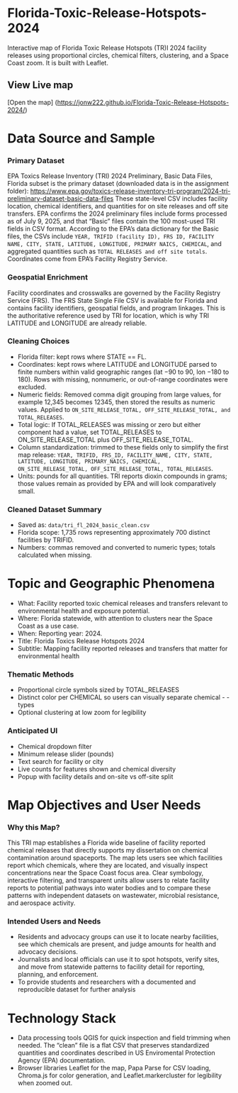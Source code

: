 # Florida-Toxic-Release-Hotspots-2024
Interactive map of Florida Toxic Release Hotspots (TR)I 2024 facility releases using proportional circles, chemical filters, clustering, and a Space Coast zoom. It is built with Leaflet.

## View Live map
[Open the map] (https://jonw222.github.io/Florida-Toxic-Release-Hotspots-2024/)

# Data Source and Sample
### Primary Dataset
 EPA Toxics Release Inventory (TRI) 2024 Preliminary, Basic Data Files, Florida subset is the primary dataset (downloaded data is in the assignment folder): https://www.epa.gov/toxics-release-inventory-tri-program/2024-tri-preliminary-dataset-basic-data-files
 These state-level CSV includes facility location, chemical identifiers, and quantities for on site releases and off site transfers. EPA confirms the 2024 preliminary files include forms processed as of July 9, 2025, and that “Basic” files contain the 100 most-used TRI fields in CSV format. According to the EPA’s data dictionary for the Basic files, the CSVs include ```YEAR, TRIFID (facility ID), FRS ID, FACILITY NAME, CITY, STATE, LATITUDE, LONGITUDE, PRIMARY NAICS, CHEMICAL```, and aggregated quantities such as ```TOTAL RELEASES and off site totals```. Coordinates come from EPA’s Facility Registry Service. 

### Geospatial Enrichment
Facility coordinates and crosswalks are governed by the Facility Registry Service (FRS). The FRS State Single File CSV is available for Florida and contains facility identifiers, geospatial fields, and program linkages. This is the authoritative reference used by TRI for location, which is why TRI LATITUDE and LONGITUDE are already reliable. 

### Cleaning Choices 
- Florida filter: kept rows where STATE == FL.
- Coordinates: kept rows where LATITUDE and LONGITUDE parsed to finite numbers within valid geographic ranges (lat −90 to 90, lon −180 to 180). Rows with missing, nonnumeric, or out-of-range coordinates were excluded.
- Numeric fields: Removed comma digit grouping from large values, for example 12,345 becomes 12345, then stored the results as numeric values. Applied to ```ON_SITE_RELEASE_TOTAL, OFF_SITE_RELEASE_TOTAL, and TOTAL_RELEASES```.
- Total logic: If TOTAL_RELEASES was missing or zero but either component had a value, set TOTAL_RELEASES to ON_SITE_RELEASE_TOTAL plus OFF_SITE_RELEASE_TOTAL.
- Column standardization: trimmed to these fields only to simplify the first map release: ```YEAR, TRIFID, FRS_ID, FACILITY_NAME, CITY, STATE, LATITUDE, LONGITUDE, PRIMARY_NAICS, CHEMICAL, ON_SITE_RELEASE_TOTAL, OFF_SITE_RELEASE_TOTAL, TOTAL_RELEASES```.
- Units: pounds for all quantities. TRI reports dioxin compounds in grams; those values remain as provided by EPA and will look comparatively small.

### Cleaned Dataset Summary 
- Saved as: ```data/tri_fl_2024_basic_clean.csv```
- Florida scope: 1,735 rows representing approximately 700 distinct facilities by TRIFID.
- Numbers: commas removed and converted to numeric types; totals calculated when missing.

# Topic and Geographic Phenomena
- What:
 Facility reported toxic chemical releases and transfers relevant to environmental health and exposure potential.
- Where:
 Florida statewide, with attention to clusters near the Space Coast as a use case.
- When:
Reporting year: 2024.
- Title:
Florida Toxics Release Hotspots 2024
- Subtitle:
 Mapping facility reported releases and transfers that matter for environmental health

### Thematic Methods
 - Proportional circle symbols sized by TOTAL_RELEASES
 - Distinct color per CHEMICAL so users can visually separate chemical - - types
 - Optional clustering at low zoom for legibility

### Anticipated UI
 - Chemical dropdown filter
 - Minimum release slider (pounds)
 - Text search for facility or city
 - Live counts for features shown and chemical diversity
 - Popup with facility details and on-site vs off-site split

# Map Objectives and User Needs
### Why this Map?
This TRI map establishes a Florida wide baseline of facility reported chemical releases that directly supports my dissertation on chemical contamination around spaceports. The map lets users see which facilities report which chemicals, where they are located, and visually inspect concentrations near the Space Coast focus area. Clear symbology, interactive filtering, and transparent units allow users to relate facility reports to potential pathways into water bodies and to compare these patterns with independent datasets on wastewater, microbial resistance, and aerospace activity.

### Intended Users and Needs
 - Residents and advocacy groups can use it to locate nearby facilities, see which chemicals are present, and judge amounts for health and advocacy decisions.
 - Journalists and local officials can use it to spot hotspots, verify sites, and move from statewide patterns to facility detail for reporting, planning, and enforcement.
 - To provide students and researchers with a documented and reproducible dataset for further analysis

# Technology Stack
- Data processing tools
 QGIS for quick inspection and field trimming when needed. The “clean” file is a flat CSV that preserves standardized quantities and coordinates described in US Enviromental Protection Agency (EPA) documentation. 
- Browser libraries
 Leaflet for the map, Papa Parse for CSV loading, Chroma.js for color generation, and Leaflet.markercluster for legibility when zoomed out.
